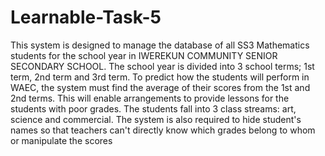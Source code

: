 ﻿# Learnable-Task-5
This system is designed to manage the database of all SS3 Mathematics students for the school year in IWEREKUN COMMUNITY SENIOR SECONDARY SCHOOL. 
The school year is divided into 3 school terms; 1st term, 2nd term and 3rd term. 
To predict how the students will perform in WAEC, the system must find the average of their scores from the 1st and 2nd terms.
This will enable arrangements to provide lessons for the students with poor grades. 
The students fall into 3 class streams: art, science and commercial. 
The system is also required to hide student's names so that teachers can't directly know which grades belong to whom or manipulate the scores
